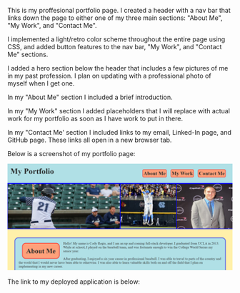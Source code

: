 This is my proffesional portfolio page.  I created a header with a nav bar that links down the page to either one of my three main sections: "About Me", "My Work", and "Contact Me".

I implemented a light/retro color scheme throughout the entire page using CSS, and added button features to the nav bar, "My Work", and "Contact Me" sections.

I added a hero section below the header that includes a few pictures of me in my past profession.  I plan on updating with a professional photo of myself when I get one.

In my "About Me" section I included a brief introduction.

In my "My Work" section I added placeholders that I will replace with actual work for my portfolio as soon as I have work to put in there. 

In my "Contact Me' section I included links to my email, Linked-In page, and GitHub page.  These links all open in a new browser tab.

Below is a screenshot of my portfolio page:

![portfolio screenshot](./assets/images/portfolio-screenshot.png)


The link to my deployed application is below:

